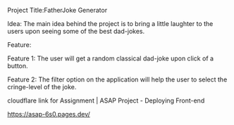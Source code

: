 Project Title:FatherJoke Generator

Idea: The main idea behind the project is to bring a little laughter to the users upon seeing some of the best dad-jokes.

Feature:

Feature 1: The user will get a random classical dad-joke upon click of a button.

Feature 2: The filter option on the application will help the user to select the cringe-level of the joke.

cloudflare link for Assignment | ASAP Project - Deploying Front-end

https://asap-6s0.pages.dev/
